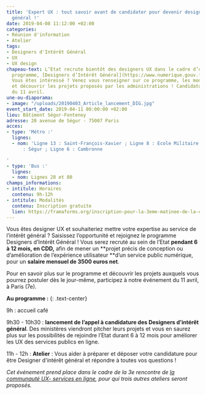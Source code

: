 ```yaml
---
title: 'Expert UX : tout savoir avant de candidater pour devenir designer d’intérêt
  général !'
date: 2019-04-08 11:12:00 +02:00
categories:
- Réunion d'information
- Atelier
tags:
- Designers d'Intérêt Général
- UX
- UX design
chapeau-text: L’Etat recrute bientôt des designers UX dans le cadre d’un tout nouveau
  programme, [Designers d’Intérêt Général](https://www.numerique.gouv.fr/actualites/lancement-designers-interet-general-administrations-proposez-vos-projets-ux-design/).
  Vous êtes intéressé ? Venez vous renseigner sur ce programme, les modalités de recrutement
  et découvrir les projets proposés par les administrations ! Candidatures à partir
  du 11 avril.
une-ou-diaporama:
- image: "/uploads/20190403_Article_lancement_DIG.jpg"
event_start_date: 2019-04-11 00:00:00 +02:00
lieu: Bâtiment Ségur-Fontenoy
adresse: 20 avenue de Ségur - 75007 Paris
acces:
- type: 'Métro :'
  lignes:
  - nom: 'Ligne 13 : Saint-François-Xavier ; Ligne 8 : Ecole Militaire ; Ligne 10
      : Ségur ; Ligne 6 : Cambronne

'
- type: 'Bus :'
  lignes:
  - nom: Lignes 28 et 80
champs_informations:
- intitule: Horaires
  contenu: 9h-12h
- intitule: Modalités
  contenu: Inscription gratuite
  lien: https://framaforms.org/inscription-pour-la-3eme-matinee-de-la-communaute-ux-1553189996
---
```


Vous êtes designer UX et souhaiteriez mettre votre expertise au service de l’intérêt général ? Saisissez l’opportunité et rejoignez le programme Designers d’Intérêt Général ! Vous serez recruté au sein de l’Etat **pendant 6 à 12 mois, en CDD,** afin de mener un **projet précis de conception ou d’amélioration de l’expérience utilisateur **d’un service public numérique, pour un **salaire mensuel de 3500 euros net**.

Pour en savoir plus sur le programme et découvrir les projets auxquels vous pourrez postuler dès le jour-même, participez à notre événement du 11 avril, à Paris (7e).

**Au programme :**
{: .text-center}

9h : accueil café

9h30 - 10h30 : **lancement de l’appel à candidature des Designers d’intérêt général**. 
 Des ministères viendront pitcher leurs projets et vous en saurez plus sur les possibilités de rejoindre l’Etat durant 6 à 12 mois pour améliorer les UX des services publics en ligne.

11h - 12h : **Atelier** : Vous aider à préparer et déposer votre candidature pour être Designer d'intérêt général et répondre à toutes vos questions !

*Cet événement prend place dans le cadre de la 3e rencontre de [la communauté UX- services en ligne](https://www.numerique.gouv.fr/actualites/rejoignez-la-communaute-ux-services-publics-en-ligne/), pour qui trois autres ateliers seront proposés.*